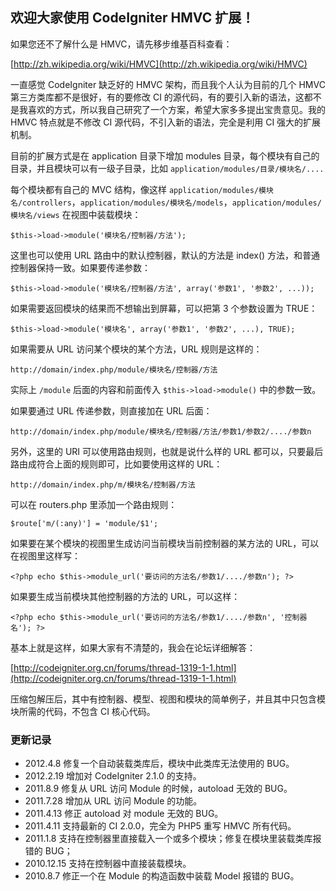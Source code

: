 ## 欢迎大家使用 CodeIgniter HMVC 扩展！


如果您还不了解什么是 HMVC，请先移步维基百科查看：

[http://zh.wikipedia.org/wiki/HMVC](http://zh.wikipedia.org/wiki/HMVC)


一直感觉 CodeIgniter 缺乏好的 HMVC 架构，而且我个人认为目前的几个 HMVC 第三方类库都不是很好，有的要修改 CI 的源代码，有的要引入新的语法，这都不是我喜欢的方式，所以我自己研究了一个方案，希望大家多多提出宝贵意见。我的 HMVC 特点就是不修改 CI 源代码，不引入新的语法，完全是利用 CI 强大的扩展机制。

目前的扩展方式是在 application 目录下增加 modules 目录，每个模块有自己的目录，并且模块可以有一级子目录，比如 `application/modules/目录/模块名/....`

每个模块都有自己的 MVC 结构，像这样 `application/modules/模块名/controllers`，`application/modules/模块名/models`，`application/modules/模块名/views` 在视图中装载模块：

	$this->load->module('模块名/控制器/方法');

这里也可以使用 URL 路由中的默认控制器，默认的方法是 index() 方法，和普通控制器保持一致。如果要传递参数：

	$this->load->module('模块名/控制器/方法', array('参数1', '参数2', ...));

如果需要返回模块的结果而不想输出到屏幕，可以把第 3 个参数设置为 TRUE：

	$this->load->module('模块名', array('参数1', '参数2', ...), TRUE);

如果需要从 URL 访问某个模块的某个方法，URL 规则是这样的：

	http://domain/index.php/module/模块名/控制器/方法

实际上 `/module` 后面的内容和前面传入 `$this->load->module()` 中的参数一致。

如果要通过 URL 传递参数，则直接加在 URL 后面：

	http://domain/index.php/module/模块名/控制器/方法/参数1/参数2/..../参数n

另外，这里的 URI 可以使用路由规则，也就是说什么样的 URL 都可以，只要最后路由成符合上面的规则即可，比如要使用这样的 URL：

	http://domain/index.php/m/模块名/控制器/方法

可以在 routers.php 里添加一个路由规则：

	$route['m/(:any)'] = 'module/$1';

如果要在某个模块的视图里生成访问当前模块当前控制器的某方法的 URL，可以在视图里这样写：

	<?php echo $this->module_url('要访问的方法名/参数1/..../参数n'); ?>

如果要生成当前模块其他控制器的方法的 URL，可以这样：

	<?php echo $this->module_url('要访问的方法名/参数1/..../参数n', '控制器名'); ?>

基本上就是这样，如果大家有不清楚的，我会在论坛详细解答：

[http://codeigniter.org.cn/forums/thread-1319-1-1.html](http://codeigniter.org.cn/forums/thread-1319-1-1.html)

压缩包解压后，其中有控制器、模型、视图和模块的简单例子，并且其中只包含模块所需的代码，不包含 CI 核心代码。


### 更新记录

- 2012.4.8 修复一个自动装载类库后，模块中此类库无法使用的 BUG。
- 2012.2.19 增加对 CodeIgniter 2.1.0 的支持。
- 2011.8.9 修复从 URL 访问 Module 的时候，autoload 无效的 BUG。
- 2011.7.28 增加从 URL 访问 Module 的功能。
- 2011.4.13 修正 autoload 对 module 无效的 BUG。
- 2011.4.11 支持最新的 CI 2.0.0，完全为 PHP5 重写 HMVC 所有代码。
- 2011.1.8 支持在控制器里直接载入一个或多个模块；修复在模块里装载类库报错的 BUG；
- 2010.12.15 支持在控制器中直接装载模块。
- 2010.8.7 修正一个在 Module 的构造函数中装载 Model 报错的 BUG。
